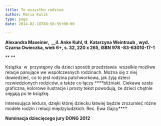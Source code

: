 ```yaml
---
title: To wszystko rodzina
author: Maria Kulik
type: page
date: 2014-02-18T08:58:55+00:00

---
```

**Alexandra Maxeiner,  __il. Anke Kuhl, tł.** **Katarzyna Weintraub** **, wyd. Czarna Owieczka, wiek 6+, s. 32, 220 x 265, ISBN 978 -83-63010-17-1**

** **

Książka  w  przystępny dla dzieci sposób przedstawia  wszelkie możliwe relacje panujące we współczesnych rodzinach. Można się z niej dowiedzieć, co to jest rodzina patchworkowa, jak żyją dzieci rozwiedzionych rodziców, a także co łączy ****bliźniaki. Ciekawa szata graficzna, kolorowe ilustracje i prosty tekst powodują, że dzieci chętnie sięgają po te książkę.

Interesująca lektura, dzięki której dziecku łatwiej będzie zrozumieć różne modele rodzin i relacji międzyludzkich. Rec. Ewa Gajcy****

**Nominacja dziecięcego jury DONG 2012**